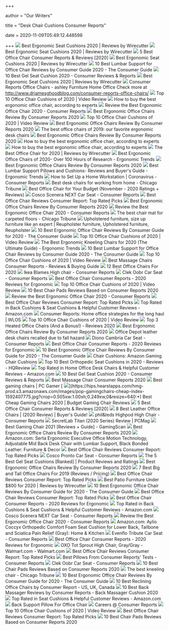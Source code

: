 +++
        
author = "Our Writers"
        
title = "Desk Chair Cushions Consumer Reports"
        
date = 2020-11-09T05:49:12.448598
        
+++
[ ![](https://cdn.thewirecutter.com/wp-content/media/2020/09/ergonomicseatcushions2020-2048-9754.jpg?auto=webp&crop=1.91:1&width=1200)](https://cdn.thewirecutter.com/wp-content/media/2020/09/ergonomicseatcushions2020-2048-9754.jpg?auto=webp&crop=1.91:1&width=1200) Best Ergonomic Seat Cushions 2020 | Reviews by Wirecutter
[ ![](https://cdn.thewirecutter.com/wp-content/media/2020/09/ergonomicseatcushions2020-2048-9756.jpg?auto=webp&quality=60&width=570)](https://cdn.thewirecutter.com/wp-content/media/2020/09/ergonomicseatcushions2020-2048-9756.jpg?auto=webp&quality=60&width=570) Best Ergonomic Seat Cushions 2020 | Reviews by Wirecutter
[ ![](https://ws-na.amazon-adsystem.com/widgets/q?_encoding=UTF8&ASIN=B01N32UFNT&Format=_SL250_&ID=AsinImage&MarketPlace=US&ServiceVersion=20070822&WS=1&tag=consumerreports0f-20&language=en_US)](https://ws-na.amazon-adsystem.com/widgets/q?_encoding=UTF8&ASIN=B01N32UFNT&Format=_SL250_&ID=AsinImage&MarketPlace=US&ServiceVersion=20070822&WS=1&tag=consumerreports0f-20&language=en_US) 5 Best Office Chair Consumer Reports & Reviews [2020]
[ ![](https://cdn.thewirecutter.com/wp-content/media/2020/09/ergonomicseatcushions2020-2048-9765.jpg)](https://cdn.thewirecutter.com/wp-content/media/2020/09/ergonomicseatcushions2020-2048-9765.jpg) Best Ergonomic Seat Cushions 2020 | Reviews by Wirecutter
[ ![](https://theconsumer.guide/wp-content/uploads/2019/08/B07QM4Z3B8.jpg)](https://theconsumer.guide/wp-content/uploads/2019/08/B07QM4Z3B8.jpg) 10 Best Lumbar Support for Office Chair Reviews by Consumer Guide 2020 -  The Consumer Guide
[ ![](https://www.theconsumerstuffs.com/wp-content/uploads/2019/12/ZirakiSeat-Cushion-Orthopedic-Pillow.jpg)](https://www.theconsumerstuffs.com/wp-content/uploads/2019/12/ZirakiSeat-Cushion-Orthopedic-Pillow.jpg) 10 Best Gel Seat Cushion 2020 - Consumer Reviews & Reports
[ ![](https://cdn.thewirecutter.com/wp-content/media/2020/09/ergonomicseatcushions2020-2048-9763.jpg?auto=webp&quality=60&width=570)](https://cdn.thewirecutter.com/wp-content/media/2020/09/ergonomicseatcushions2020-2048-9763.jpg?auto=webp&quality=60&width=570) Best Ergonomic Seat Cushions 2020 | Reviews by Wirecutter
[ ![](https://i.pinimg.com/originals/72/f6/5a/72f65a6233324d1e18898d20766393a5.jpg)](https://i.pinimg.com/originals/72/f6/5a/72f65a6233324d1e18898d20766393a5.jpg) Consumer Reports Office Chairs - ashley Furniture Home Office Check more at  http://www.drjamesghoodblog.com/consumer-reports-office-chairs/
[ ![](https://images.ezvid.com/image/upload/c_scale,f_auto,h_226,w_400/c_scale,h_226,l_xnefa8r4bdp7dq2ayvcx,w_400/q_auto:eco/white16by9_sqmvhu)](https://images.ezvid.com/image/upload/c_scale,f_auto,h_226,w_400/c_scale,h_226,l_xnefa8r4bdp7dq2ayvcx,w_400/q_auto:eco/white16by9_sqmvhu) Top 10 Office Chair Cushions of 2020 | Video Review
[ ![](https://media3.s-nbcnews.com/i/newscms/2020_25/3390769/screen_shot_2020-06-17_at_3-44-48_pm_d4db9fbef0a4a0344c4174c0b71a1e00.png)](https://media3.s-nbcnews.com/i/newscms/2020_25/3390769/screen_shot_2020-06-17_at_3-44-48_pm_d4db9fbef0a4a0344c4174c0b71a1e00.png) How to buy the best ergonomic office chair, according to experts
[ ![](https://www.reviewthebests.com/wp-content/uploads/2018/09/15-890x395_c.png)](https://www.reviewthebests.com/wp-content/uploads/2018/09/15-890x395_c.png) Review the Best Ergonomic Office Chair 2020 - Consumer Reports
[ ![](https://www.besttopreviews.info/wp-content/uploads/2020/07/71SvuA4YsoL._AC_SL1480_.jpg)](https://www.besttopreviews.info/wp-content/uploads/2020/07/71SvuA4YsoL._AC_SL1480_.jpg) Best Ergonomic Office Chairs Review By Consumer Reports 2020
[ ![](https://images.ezvid.com/image/upload/fl_immutable_cache/e_trim/c_pad,f_auto,h_270,q_auto:eco/fp0qancopphw1vc5s7mp)](https://images.ezvid.com/image/upload/fl_immutable_cache/e_trim/c_pad,f_auto,h_270,q_auto:eco/fp0qancopphw1vc5s7mp) Top 10 Office Chair Cushions of 2020 | Video Review
[ ![](https://www.besttopreviews.info/wp-content/uploads/2019/09/81IrBcpbIxL._SL1500_-300x300.jpg)](https://www.besttopreviews.info/wp-content/uploads/2019/09/81IrBcpbIxL._SL1500_-300x300.jpg) Best Ergonomic Office Chairs Review By Consumer Reports 2020
[ ![](https://www.gannett-cdn.com/presto/2019/10/14/USAT/1c80747a-b74b-4023-9ced-f08a880485a2-Office-Chair-TBRN-Hero.jpg?crop=4977,2800,x0,y0&width=1600&height=800&fit=bounds)](https://www.gannett-cdn.com/presto/2019/10/14/USAT/1c80747a-b74b-4023-9ced-f08a880485a2-Office-Chair-TBRN-Hero.jpg?crop=4977,2800,x0,y0&width=1600&height=800&fit=bounds) The best office chairs of 2019: our favorite ergonomic desk chairs
[ ![](https://www.besttopreviews.info/wp-content/uploads/2019/09/81BgkrxFcWL._SL1500_.jpg)](https://www.besttopreviews.info/wp-content/uploads/2019/09/81BgkrxFcWL._SL1500_.jpg) Best Ergonomic Office Chairs Review By Consumer Reports 2020
[ ![](https://media1.s-nbcnews.com/j/newscms/2020_25/3390781/saylchair-as1sa22pfn2bkbbbkbk3014-front-b2c-907x680-jpeg--5eeaa11f69fc0_562e2fab8e43dad3ee5bbc1d06ff3f74.fit-720w.jpg)](https://media1.s-nbcnews.com/j/newscms/2020_25/3390781/saylchair-as1sa22pfn2bkbbbkbk3014-front-b2c-907x680-jpeg--5eeaa11f69fc0_562e2fab8e43dad3ee5bbc1d06ff3f74.fit-720w.jpg) How to buy the best ergonomic office chair, according to experts
[ ![](https://media2.s-nbcnews.com/j/newscms/2020_25/3390893/ergonomic-office-chairs-kr-2x1-tease-200618_38008296185ce90fd52b401caf79df24.fit-1240w.jpg)](https://media2.s-nbcnews.com/j/newscms/2020_25/3390893/ergonomic-office-chairs-kr-2x1-tease-200618_38008296185ce90fd52b401caf79df24.fit-1240w.jpg) How to buy the best ergonomic office chair, according to experts
[ ![](https://cdn.thewirecutter.com/wp-content/media/2020/09/officechairs-2048px-9607.jpg?auto=webp&crop=1.91:1&width=1200)](https://cdn.thewirecutter.com/wp-content/media/2020/09/officechairs-2048px-9607.jpg?auto=webp&crop=1.91:1&width=1200) The Best Office Chair for 2020 | Reviews by Wirecutter
[ ![](http://ergonomictrends.com/wp-content/uploads/2017/07/best-office-chairs-reviews-1.png)](http://ergonomictrends.com/wp-content/uploads/2017/07/best-office-chairs-reviews-1.png) Best Ergonomic Office Chairs of 2020- Over 100 Hours of Research -  Ergonomic Trends
[ ![](https://www.besttopreviews.info/wp-content/uploads/2019/09/41RVXcv10gL-184x300.jpg)](https://www.besttopreviews.info/wp-content/uploads/2019/09/41RVXcv10gL-184x300.jpg) Best Ergonomic Office Chairs Review By Consumer Reports 2020
[ ![](http://ergonomictrends.com/wp-content/uploads/2017/08/best-lumbar-support-pillows-cushions.png)](http://ergonomictrends.com/wp-content/uploads/2017/08/best-lumbar-support-pillows-cushions.png) Best Lumbar Support Pillows and Cushions- Reviews and Buyer's Guide -  Ergonomic Trends
[ ![](https://article.images.consumerreports.org/f_auto/prod/content/dam/CRO-Images-2020/Health/03Mar/CR-Health-Inlinehero-ergnomic-working-from-home-0320)](https://article.images.consumerreports.org/f_auto/prod/content/dam/CRO-Images-2020/Health/03Mar/CR-Health-Inlinehero-ergnomic-working-from-home-0320) How to Set Up a Home Workstation | Coronavirus - Consumer Reports
[ ![](https://www.chicagotribune.com/resizer/38eTKGYgdG1IWVMMSjjoc3r_OPc=/1200x0/top/arc-anglerfish-arc2-prod-tronc.s3.amazonaws.com/public/H745AOXIVFHCFEYJKZH2TJL23Q.jpg)](https://www.chicagotribune.com/resizer/38eTKGYgdG1IWVMMSjjoc3r_OPc=/1200x0/top/arc-anglerfish-arc2-prod-tronc.s3.amazonaws.com/public/H745AOXIVFHCFEYJKZH2TJL23Q.jpg) Best desk chairs for working from home - Chicago Tribune
[ ![](https://m.media-amazon.com/images/I/41mNKdaRBuL.jpg)](https://m.media-amazon.com/images/I/41mNKdaRBuL.jpg) Best Office Chair for Your Budget (November - 2020 Ratings + Reviews)
[ ![](https://crdms.images.consumerreports.org/f_auto,w_600/prod/products/cr/models/383990-convertiblecarseats-cosco-sceneranext.png)](https://crdms.images.consumerreports.org/f_auto,w_600/prod/products/cr/models/383990-convertiblecarseats-cosco-sceneranext.png) Cosco Scenera NEXT Car Seat - Consumer Reports
[ ![](https://images-na.ssl-images-amazon.com/images/I/81HvBkKCVJL._AC_SL1500_.jpg)](https://images-na.ssl-images-amazon.com/images/I/81HvBkKCVJL._AC_SL1500_.jpg) Best Office Chair Reviews Consumer Report: Top Rated Picks
[ ![](https://www.besttopreviews.info/wp-content/uploads/2019/09/91dwkcKFML._SL1500_.jpg)](https://www.besttopreviews.info/wp-content/uploads/2019/09/91dwkcKFML._SL1500_.jpg) Best Ergonomic Office Chairs Review By Consumer Reports 2020
[ ![](http://www.reviewthebests.com/wp-content/uploads/2018/09/15.png)](http://www.reviewthebests.com/wp-content/uploads/2018/09/15.png) Review the Best Ergonomic Office Chair 2020 - Consumer Reports
[ ![](https://www.chicagotribune.com/resizer/RzFFIXjxD0Oa0PKR4MIqUHo2Y3k=/800x450/top/arc-anglerfish-arc2-prod-tronc.s3.amazonaws.com/public/AELQ252KZNHM3ACYRNLPVCR66Y.jpg)](https://www.chicagotribune.com/resizer/RzFFIXjxD0Oa0PKR4MIqUHo2Y3k=/800x450/top/arc-anglerfish-arc2-prod-tronc.s3.amazonaws.com/public/AELQ252KZNHM3ACYRNLPVCR66Y.jpg) The best chair mat for carpeted floors - Chicago Tribune
[ ![](https://i.pinimg.com/originals/9b/9d/b6/9b9db6e4aa057018bd23f78a2bb6f11f.jpg)](https://i.pinimg.com/originals/9b/9d/b6/9b9db6e4aa057018bd23f78a2bb6f11f.jpg) Upholstered furniture, size up furniture like an expert | Reupholster  furniture, Upholstered furniture, Reupholster
[ ![](https://theconsumer.guide/wp-content/uploads/2020/06/B07YQXJ4PG.jpg)](https://theconsumer.guide/wp-content/uploads/2020/06/B07YQXJ4PG.jpg) 10 Best Ergonomic Office Chair Reviews By Consumer Guide for 2020 - The  Consumer Guide
[ ![](https://images.ezvid.com/image/upload/fl_immutable_cache/e_trim/c_pad,f_auto,h_270,q_auto:eco/tn5ik3roghfyvu6m3o6i)](https://images.ezvid.com/image/upload/fl_immutable_cache/e_trim/c_pad,f_auto,h_270,q_auto:eco/tn5ik3roghfyvu6m3o6i) Top 10 Office Chair Cushions of 2020 | Video Review
[ ![](http://ergonomictrends.com/wp-content/uploads/2017/07/ergonomic-kneeling-chairs-reviews.png)](http://ergonomictrends.com/wp-content/uploads/2017/07/ergonomic-kneeling-chairs-reviews.png) The Best Ergonomic Kneeling Chairs for 2020 (The Ultimate Guide) -  Ergonomic Trends
[ ![](https://theconsumer.guide/wp-content/uploads/2019/08/B01IJNJAZ0.jpg)](https://theconsumer.guide/wp-content/uploads/2019/08/B01IJNJAZ0.jpg) 10 Best Lumbar Support for Office Chair Reviews by Consumer Guide 2020 -  The Consumer Guide
[ ![](https://images.ezvid.com/image/upload/fl_immutable_cache/e_trim/c_pad,f_auto,h_270,q_auto:eco/cyv7bxfyzjjkualhximx)](https://images.ezvid.com/image/upload/fl_immutable_cache/e_trim/c_pad,f_auto,h_270,q_auto:eco/cyv7bxfyzjjkualhximx) Top 10 Office Chair Cushions of 2020 | Video Review
[ ![](https://theconsumersreports.com/wp-content/uploads/2019/04/Reviews-Of-Best-Massage-Chairs-Consumer-Reports.jpg)](https://theconsumersreports.com/wp-content/uploads/2019/04/Reviews-Of-Best-Massage-Chairs-Consumer-Reports.jpg) Best Massage Chairs Consumer Reports - Reviews & Buying Guide
[ ![](https://www.btod.com/blog/wp-content/uploads/2019/10/best-office-chairs-2020-blog-header.jpg)](https://www.btod.com/blog/wp-content/uploads/2019/10/best-office-chairs-2020-blog-header.jpg) 12 Best Office Chairs For 2020
[ ![](https://crdms.images.consumerreports.org/f_auto,w_600/prod/products/cr/models/222273-highchairs-ikea-blames-d-1.jpg)](https://crdms.images.consumerreports.org/f_auto,w_600/prod/products/cr/models/222273-highchairs-ikea-blames-d-1.jpg) Ikea Blames High chair - Consumer Reports
[ ![](https://crdms.images.consumerreports.org/f_auto,w_600/prod/products/cr/models/191144-highback-to-backless-boosters-clek-oobr-59389.png)](https://crdms.images.consumerreports.org/f_auto,w_600/prod/products/cr/models/191144-highback-to-backless-boosters-clek-oobr-59389.png) Clek Oobr Car Seat - Consumer Reports
[ ![](https://www.healthyarea.org/wp-content/uploads/2018/12/Mirra-Chair-by-Herman-Miller-Fully-Featured-Graphite-Frame-Graphite-e1434847369600.jpg)](https://www.healthyarea.org/wp-content/uploads/2018/12/Mirra-Chair-by-Herman-Miller-Fully-Featured-Graphite-Frame-Graphite-e1434847369600.jpg)  Best Office Chair Consumer Reports - 2020 Reviews for Ergonomic
[ ![](https://images.ezvid.com/image/upload/c_scale,f_auto,h_226,w_400/c_scale,h_226,l_e0iimp5j4h4jkusuy4ml,w_400/q_auto:eco/white16by9_sqmvhu)](https://images.ezvid.com/image/upload/c_scale,f_auto,h_226,w_400/c_scale,h_226,l_e0iimp5j4h4jkusuy4ml,w_400/q_auto:eco/white16by9_sqmvhu) Top 10 Office Chair Cushions of 2020 | Video Review
[ ![](https://www.besttopreviews.info/wp-content/uploads/2019/08/81mJW2ar2uL._SL1500_.jpg)](https://www.besttopreviews.info/wp-content/uploads/2019/08/81mJW2ar2uL._SL1500_.jpg) 10 Best Chair Pads Reviews Based on Consumer Reports 2020
[ ![](http://www.reviewthebests.com/wp-content/uploads/2018/09/11.png)](http://www.reviewthebests.com/wp-content/uploads/2018/09/11.png) Review the Best Ergonomic Office Chair 2020 - Consumer Reports
[ ![](https://images-na.ssl-images-amazon.com/images/I/61YPUHEFNxL._AC_SL1000_.jpg)](https://images-na.ssl-images-amazon.com/images/I/61YPUHEFNxL._AC_SL1000_.jpg) Best Office Chair Reviews Consumer Report: Top Rated Picks
[ ![](https://m.media-amazon.com/images/I/51AIs4u4vGL._AC_SX500_SY500_.jpg)](https://m.media-amazon.com/images/I/51AIs4u4vGL._AC_SX500_SY500_.jpg) Top Rated in Back Cushions & Seat Cushions & Helpful Customer Reviews -  Amazon.com
[ ![](https://wlos.com/resources/media/ae81e8c9-4eed-4ed9-b601-a1ef12d1c141-medium16x9_HOMEOFFICE2.JPG?1602595968117)](https://wlos.com/resources/media/ae81e8c9-4eed-4ed9-b601-a1ef12d1c141-medium16x9_HOMEOFFICE2.JPG?1602595968117) Consumer Reports: Home office strategies for the long haul | WLOS
[ ![](https://i.ytimg.com/vi/hljsqpIOoHY/sddefault.jpg#404_is_fine)](https://i.ytimg.com/vi/hljsqpIOoHY/sddefault.jpg#404_is_fine) Top 10 Office Chair Cushions of 2020 | Video Review
[ ![](https://dontbuythischair.com/wp-content/uploads/2018/08/best-heated-office-chair-reviews-1.jpg)](https://dontbuythischair.com/wp-content/uploads/2018/08/best-heated-office-chair-reviews-1.jpg)  Top 3 Heated Office Chairs (And a Bonus!) - Reviews 2020
[ ![](https://www.besttopreviews.info/wp-content/uploads/2019/09/71dlqFIDwL._SL1500_.jpg)](https://www.besttopreviews.info/wp-content/uploads/2019/09/71dlqFIDwL._SL1500_.jpg) Best Ergonomic Office Chairs Review By Consumer Reports 2020
[ ![](https://www.consumerreports.org/etc/designs/news-archive/safety-recalls/2012/04/safetydesk-chair-thumb-240xauto-4402.jpg)](https://www.consumerreports.org/etc/designs/news-archive/safety-recalls/2012/04/safetydesk-chair-thumb-240xauto-4402.jpg) Office Depot leather desk chairs recalled due to fall hazard
[ ![](https://crdms.images.consumerreports.org/f_auto,w_600/prod/products/cr/models/392736-highback-to-backless-boosters-diono-cambria-59431.png)](https://crdms.images.consumerreports.org/f_auto,w_600/prod/products/cr/models/392736-highback-to-backless-boosters-diono-cambria-59431.png) Diono Cambria Car Seat - Consumer Reports
[ ![](https://www.healthyarea.org/wp-content/uploads/2019/05/best-ergonomic-office-chair-reviews-consumer-reports-e1585618175626.jpg)](https://www.healthyarea.org/wp-content/uploads/2019/05/best-ergonomic-office-chair-reviews-consumer-reports-e1585618175626.jpg)  Best Office Chair Consumer Reports - 2020 Reviews for Ergonomic
[ ![](https://theconsumer.guide/wp-content/uploads/2020/06/B07PNYX9WX.jpg)](https://theconsumer.guide/wp-content/uploads/2020/06/B07PNYX9WX.jpg) 10 Best Ergonomic Office Chair Reviews By Consumer Guide for 2020 - The  Consumer Guide
[ ![](https://images-na.ssl-images-amazon.com/images/I/81ybXsINZjL._SY450_.jpg)](https://images-na.ssl-images-amazon.com/images/I/81ybXsINZjL._SY450_.jpg) Chair Cushions: Amazon Gaming Chair Cushions
[ ![](https://www.hqreview.com/wp-content/uploads/2018/04/Orthopedic-Seat-Cushions.jpg)](https://www.hqreview.com/wp-content/uploads/2018/04/Orthopedic-Seat-Cushions.jpg) Top 10 Best Orthopedic Seat Cushions in 2020 - Reviews - HQReview
[ ![](https://m.media-amazon.com/images/I/71vbR3+AzaL._AC_SX500_SY500_.jpg)](https://m.media-amazon.com/images/I/71vbR3+AzaL._AC_SX500_SY500_.jpg) Top Rated in Home Office Desk Chairs & Helpful Customer Reviews - Amazon.com
[ ![](https://www.theconsumerstuffs.com/wp-content/uploads/2019/12/ComfiLife-Gel-Enhanced-Seat-Cushion.jpg)](https://www.theconsumerstuffs.com/wp-content/uploads/2019/12/ComfiLife-Gel-Enhanced-Seat-Cushion.jpg) 10 Best Gel Seat Cushion 2020 - Consumer Reviews & Reports
[ ![](https://relaxish.com/wp-content/uploads/2017/05/Best-Massage-Chair.jpg)](https://relaxish.com/wp-content/uploads/2017/05/Best-Massage-Chair.jpg) Best Massage Chair Consumer Reports 2020
[ ![](https://cdn.mos.cms.futurecdn.net/eTsGaLnVkpozHC9CqhA6dK.jpg)](https://cdn.mos.cms.futurecdn.net/eTsGaLnVkpozHC9CqhA6dK.jpg) Best gaming chairs | PC Gamer
[ ![](https://hips.hearstapps.com/hmg-prod.s3.amazonaws.com/images/pop-gamingchairs-cheap-index-1592407775.jpg?crop=0.505xw:1.00xh;0.249xw,0&resize=640:*)](https://hips.hearstapps.com/hmg-prod.s3.amazonaws.com/images/pop-gamingchairs-cheap-index-1592407775.jpg?crop=0.505xw:1.00xh;0.249xw,0&resize=640:*) Best Cheap Gaming Chairs 2020 | Budget Gaming Chair Reviews
[ ![](https://consumerreportsguide.com/wp-content/uploads/2020/07/Best-office-chairs-reviews-300x281.jpg)](https://consumerreportsguide.com/wp-content/uploads/2020/07/Best-office-chairs-reviews-300x281.jpg) 5 Best Office Chair Consumer Reports & Reviews [2020]
[ ![](https://www.leaphomeward.com/wp-content/uploads/2019/11/Embody-Models.jpg)](https://www.leaphomeward.com/wp-content/uploads/2019/11/Embody-Models.jpg) 8 Best Leather Office Chairs | (2020 Review) | Buyer's Guide!
[ ![](https://crdms.images.consumerreports.org/f_auto,w_600/prod/products/cr/models/385257-highchairs-philteds-highpodhighchair-d-1.jpg)](https://crdms.images.consumerreports.org/f_auto,w_600/prod/products/cr/models/385257-highchairs-philteds-highpodhighchair-d-1.jpg) phil&teds Highpod High Chair - Consumer Reports
[ ![](https://i.pcmag.com/imagery/reviews/00yJS0v45fMMdRvhAp53QsN-4..1569474653.jpg)](https://i.pcmag.com/imagery/reviews/00yJS0v45fMMdRvhAp53QsN-4..1569474653.jpg) SecretLab Titan (2020 Series) Review | PCMag
[ ![](https://www.gamingscan.com/wp-content/uploads/2020/10/Best-Gaming-Chairs-1200x900.jpg)](https://www.gamingscan.com/wp-content/uploads/2020/10/Best-Gaming-Chairs-1200x900.jpg) Best Gaming Chair 2021 [Reviews + Guide] - GamingScan
[ ![](https://www.besttopreviews.info/wp-content/uploads/2019/09/41keTncjeiL.jpg)](https://www.besttopreviews.info/wp-content/uploads/2019/09/41keTncjeiL.jpg) Best Ergonomic Office Chairs Review By Consumer Reports 2020
[ ![](https://images-na.ssl-images-amazon.com/images/I/81wi0zqp0RL._AC_SL1500_.jpg)](https://images-na.ssl-images-amazon.com/images/I/81wi0zqp0RL._AC_SL1500_.jpg) Amazon.com: Serta Ergonomic Executive Office Motion Technology, Adjustable  Mid Back Desk Chair with Lumbar Support, Black Bonded Leather: Furniture &  Decor
[ ![](https://images-na.ssl-images-amazon.com/images/I/71f8kfkeu7L._AC_SL500_.jpg)](https://images-na.ssl-images-amazon.com/images/I/71f8kfkeu7L._AC_SL500_.jpg) Best Office Chair Reviews Consumer Report: Top Rated Picks
[ ![](https://crdms.images.consumerreports.org/f_auto,w_600/prod/products/cr/models/191147-highback-to-backless-boosters-cosco-pronto-59392.png)](https://crdms.images.consumerreports.org/f_auto,w_600/prod/products/cr/models/191147-highback-to-backless-boosters-cosco-pronto-59392.png) Cosco Pronto Car Seat - Consumer Reports
[ ![](https://www.top5reviewed.com/wp-content/uploads/2015/12/Gel-Seat-Cushions-220x220.png)](https://www.top5reviewed.com/wp-content/uploads/2015/12/Gel-Seat-Cushions-220x220.png) The 5 Best Gel Seat Cushions [Ranked] | Product Reviews and Ratings
[ ![](https://www.besttopreviews.info/wp-content/uploads/2020/07/51ZuwSkanL._AC_SL1200_.jpg)](https://www.besttopreviews.info/wp-content/uploads/2020/07/51ZuwSkanL._AC_SL1200_.jpg) Best Ergonomic Office Chairs Review By Consumer Reports 2020
[ ![](https://www.btod.com/blog/wp-content/uploads/2019/03/best-big-tall-office-chairs-2020-blog-header.jpg)](https://www.btod.com/blog/wp-content/uploads/2019/03/best-big-tall-office-chairs-2020-blog-header.jpg) 7 Best Big and Tall Office Chairs For 2019 (Reviews / Pricing)
[ ![](https://images-na.ssl-images-amazon.com/images/I/71DrU0RwmNL._AC_SL500_.jpg)](https://images-na.ssl-images-amazon.com/images/I/71DrU0RwmNL._AC_SL500_.jpg) Best Office Chair Reviews Consumer Report: Top Rated Picks
[ ![](https://cdn.thewirecutter.com/wp-content/uploads/2017/10/patio-furniture-sets-2x1-fullres-113-1024x512.jpg)](https://cdn.thewirecutter.com/wp-content/uploads/2017/10/patio-furniture-sets-2x1-fullres-113-1024x512.jpg) Best Patio Furniture Under $800 for 2020 | Reviews by Wirecutter
[ ![](https://theconsumer.guide/wp-content/uploads/2020/06/B0147WIC7E.jpg)](https://theconsumer.guide/wp-content/uploads/2020/06/B0147WIC7E.jpg) 10 Best Ergonomic Office Chair Reviews By Consumer Guide for 2020 - The  Consumer Guide
[ ![](https://images-na.ssl-images-amazon.com/images/I/71GaYIEzdQL._AC_SL1180_.jpg)](https://images-na.ssl-images-amazon.com/images/I/71GaYIEzdQL._AC_SL1180_.jpg) Best Office Chair Reviews Consumer Report: Top Rated Picks
[ ![](https://www.healthyarea.org/wp-content/uploads/2018/12/ergonomic-office-chairs-e1442305671253.jpg)](https://www.healthyarea.org/wp-content/uploads/2018/12/ergonomic-office-chairs-e1442305671253.jpg)  Best Office Chair Consumer Reports - 2020 Reviews for Ergonomic
[ ![](https://m.media-amazon.com/images/I/815VnfTom2L._AC_SX500_SY500_.jpg)](https://m.media-amazon.com/images/I/815VnfTom2L._AC_SX500_SY500_.jpg) Top Rated in Back Cushions & Seat Cushions & Helpful Customer Reviews -  Amazon.com
[ ![](https://crdms.images.consumerreports.org/f_auto,w_600/prod/products/cr/models/383990-convertiblecarseats-cosco-sceneranext-d-1.jpg)](https://crdms.images.consumerreports.org/f_auto,w_600/prod/products/cr/models/383990-convertiblecarseats-cosco-sceneranext-d-1.jpg) Cosco Scenera NEXT Car Seat - Consumer Reports
[ ![](http://www.reviewthebests.com/wp-content/uploads/2018/09/12.png)](http://www.reviewthebests.com/wp-content/uploads/2018/09/12.png) Review the Best Ergonomic Office Chair 2020 - Consumer Reports
[ ![](https://images-na.ssl-images-amazon.com/images/I/81nSMtSo%2BaL._AC_SL1500_.jpg)](https://images-na.ssl-images-amazon.com/images/I/81nSMtSo%2BaL._AC_SL1500_.jpg) Amazon.com: Aylio Coccyx Orthopedic Comfort Foam Seat Cushion for Lower  Back, Tailbone and Sciatica Pain Relief (Gray): Home & Kitchen
[ ![](https://crdms.images.consumerreports.org/f_auto,w_600/prod/products/cr/models/89938-convertiblecarseats-evenflo-tribute5-d-1.jpg)](https://crdms.images.consumerreports.org/f_auto,w_600/prod/products/cr/models/89938-convertiblecarseats-evenflo-tribute5-d-1.jpg) Evenflo Tribute Car Seat - Consumer Reports
[ ![](https://www.healthyarea.org/wp-content/uploads/2018/12/Aeron-Chair-by-Herman-Miller-Highly-Adjustable-Graphite-Frame-with-PostureFit-Carbon-Classic-Large-e1434848369108.jpg)](https://www.healthyarea.org/wp-content/uploads/2018/12/Aeron-Chair-by-Herman-Miller-Highly-Adjustable-Graphite-Frame-with-PostureFit-Carbon-Classic-Large-e1434848369108.jpg)  Best Office Chair Consumer Reports - 2020 Reviews for Ergonomic
[ ![](https://i5.walmartimages.com/asr/70a9f7cc-f1f1-43df-ac36-02e4dc517250_1.1692c3c98a266d99e7a2867ad1b8d23d.jpeg)](https://i5.walmartimages.com/asr/70a9f7cc-f1f1-43df-ac36-02e4dc517250_1.1692c3c98a266d99e7a2867ad1b8d23d.jpeg) OXO Tot Sprout High Chair, Gray/Gray - Walmart.com - Walmart.com
[ ![](https://images-na.ssl-images-amazon.com/images/I/61XVxL7gl2L._AC_SL500_.jpg)](https://images-na.ssl-images-amazon.com/images/I/61XVxL7gl2L._AC_SL500_.jpg) Best Office Chair Reviews Consumer Report: Top Rated Picks
[ ![](https://crdms.images.consumerreports.org/c_lfill,w_598/prod/products/cr/models/398973-pillows-coop-home-goods-premium-adjustable-loft-10006715.png)](https://crdms.images.consumerreports.org/c_lfill,w_598/prod/products/cr/models/398973-pillows-coop-home-goods-premium-adjustable-loft-10006715.png) Best Pillows From Consumer Reports' Tests - Consumer Reports
[ ![](https://crdms.images.consumerreports.org/f_auto,w_600/prod/products/cr/models/191144-highback-to-backless-boosters-clek-oobr-59390.jpg)](https://crdms.images.consumerreports.org/f_auto,w_600/prod/products/cr/models/191144-highback-to-backless-boosters-clek-oobr-59390.jpg) Clek Oobr Car Seat - Consumer Reports
[ ![](https://www.besttopreviews.info/wp-content/uploads/2019/08/81tktwIlGL._SL1500_-300x300.jpg)](https://www.besttopreviews.info/wp-content/uploads/2019/08/81tktwIlGL._SL1500_-300x300.jpg) 10 Best Chair Pads Reviews Based on Consumer Reports 2020
[ ![](https://www.chicagotribune.com/resizer/Vl4Z5laSnMZ9P-i3ysztzMvAuSQ=/1200x0/top/arc-anglerfish-arc2-prod-tronc.s3.amazonaws.com/public/BWJT3FHHB5C2HDGZBU32WBPOOY.jpg)](https://www.chicagotribune.com/resizer/Vl4Z5laSnMZ9P-i3ysztzMvAuSQ=/1200x0/top/arc-anglerfish-arc2-prod-tronc.s3.amazonaws.com/public/BWJT3FHHB5C2HDGZBU32WBPOOY.jpg) The best kneeling chair - Chicago Tribune
[ ![](https://m.media-amazon.com/images/I/41HEuri17lL.jpg)](https://m.media-amazon.com/images/I/41HEuri17lL.jpg) 10 Best Ergonomic Office Chair Reviews By Consumer Guide for 2020 - The  Consumer Guide
[ ![](https://aztoplist.com/wp-content/uploads/2019/09/best-reclining-office-chairs-in-us-uk-canandado.jpg)](https://aztoplist.com/wp-content/uploads/2019/09/best-reclining-office-chairs-in-us-uk-canandado.jpg) 10 Best Reclining Office Chairs by Consumer Report - US, UK, Canada
[ ![](https://bodygearable.com/wp-content/uploads/2017/04/Best-Back-Massagers.jpg)](https://bodygearable.com/wp-content/uploads/2017/04/Best-Back-Massagers.jpg) 10 Best Back Massager Reviews by Consumer Reports - Back Massager Cushion  2020
[ ![](https://m.media-amazon.com/images/I/71Dkm+JamwL._AC_SX500_SY500_.jpg)](https://m.media-amazon.com/images/I/71Dkm+JamwL._AC_SX500_SY500_.jpg) Top Rated in Seat Cushions & Helpful Customer Reviews - Amazon.com
[ ![](https://www.shifu.com/wp-content/uploads/2018/08/ComfiLife-Lumbar-Support-Back-Pillow-Office-Chair-and-Car-Seat-Cushion.jpg)](https://www.shifu.com/wp-content/uploads/2018/08/ComfiLife-Lumbar-Support-Back-Pillow-Office-Chair-and-Car-Seat-Cushion.jpg) Back Support Pillow For Office Chair
[ ![](https://www.consumerreports.org/etc/designs/cro/spa-resources/career/images/fon-2a.jpg)](https://www.consumerreports.org/etc/designs/cro/spa-resources/career/images/fon-2a.jpg) Careers @ Consumer Reports
[ ![](https://images.ezvid.com/image/upload/c_scale,f_auto,h_226,w_400/c_scale,h_226,l_w7dhi7r9spapkm0viayp,w_400/q_auto:eco/white16by9_sqmvhu)](https://images.ezvid.com/image/upload/c_scale,f_auto,h_226,w_400/c_scale,h_226,l_w7dhi7r9spapkm0viayp,w_400/q_auto:eco/white16by9_sqmvhu) Top 10 Office Chair Cushions of 2020 | Video Review
[ ![](https://images-na.ssl-images-amazon.com/images/I/81i4AHa6ZHL._AC_SL500_.jpg)](https://images-na.ssl-images-amazon.com/images/I/81i4AHa6ZHL._AC_SL500_.jpg) Best Office Chair Reviews Consumer Report: Top Rated Picks
[ ![](https://www.besttopreviews.info/wp-content/uploads/2019/08/91VOrSUyCsL._SL1500_-300x300.jpg)](https://www.besttopreviews.info/wp-content/uploads/2019/08/91VOrSUyCsL._SL1500_-300x300.jpg) 10 Best Chair Pads Reviews Based on Consumer Reports 2020
